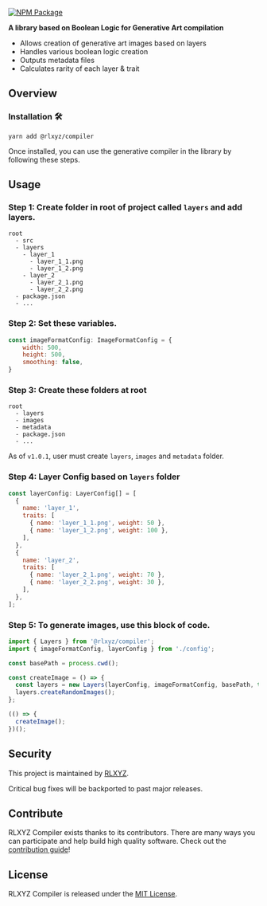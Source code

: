 [![NPM Package](https://img.shields.io/npm/v/@rlxyz/compiler.svg)](https://www.npmjs.org/package/@rlxyz/compiler)

**A library based on Boolean Logic for Generative Art compilation**

- Allows creation of generative art images based on layers
- Handles various boolean logic creation
- Outputs metadata files
- Calculates rarity of each layer & trait

## Overview

### Installation 🛠️

```console
yarn add @rlxyz/compiler
```

Once installed, you can use the generative compiler in the library by following these steps.

## Usage

### Step 1: Create folder in root of project called `layers` and add layers.

```console
root
  - src
  - layers
    - layer_1
      - layer_1_1.png
      - layer_1_2.png
    - layer_2
      - layer_2_1.png
      - layer_2_2.png
  - package.json
  - ...
```

### Step 2: Set these variables.

```javascript
const imageFormatConfig: ImageFormatConfig = {
    width: 500,
    height: 500,
    smoothing: false,
}
```

### Step 3: Create these folders at root

```console
root
  - layers
  - images
  - metadata
  - package.json
  - ...
```

As of `v1.0.1`, user must create `layers`, `images` and `metadata` folder.

### Step 4: Layer Config based on `layers` folder

```javascript
const layerConfig: LayerConfig[] = [
  {
    name: 'layer_1',
    traits: [
      { name: 'layer_1_1.png', weight: 50 },
      { name: 'layer_1_2.png', weight: 100 },
    ],
  },
  {
    name: 'layer_2',
    traits: [
      { name: 'layer_2_1.png', weight: 70 },
      { name: 'layer_2_2.png', weight: 30 },
    ],
  },
];
```

### Step 5: To generate images, use this block of code.

```javascript
import { Layers } from '@rlxyz/compiler';
import { imageFormatConfig, layerConfig } from './config';

const basePath = process.cwd();

const createImage = () => {
  const layers = new Layers(layerConfig, imageFormatConfig, basePath, true);
  layers.createRandomImages();
};

(() => {
  createImage();
})();
```

## Security

This project is maintained by [RLXYZ](https://twitter.com/rlxyz_eth).

Critical bug fixes will be backported to past major releases.

## Contribute

RLXYZ Compiler exists thanks to its contributors. There are many ways you can participate and help build high quality software. Check out the [contribution guide](CONTRIBUTING.md)!

## License

RLXYZ Compiler is released under the [MIT License](LICENSE).
